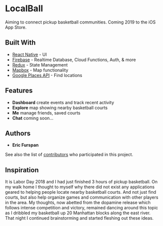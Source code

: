 # LocalBall

Aiming to connect pickup basketball communities. Coming 2019 to the iOS App Store.

## Built With

* [React Native](https://facebook.github.io/react-native/) - UI
* [Firebase](https://firebase.google.com/) - Realtime Database, Cloud Functions, Auth, & more
* [Redux](https://redux.js.org/) - State Management
* [Mapbox](https://github.com/mapbox/react-native-mapbox-gl) - Map functionality
* [Google Places API](https://developers.google.com/places/web-service/search) - Find locations

## Features
* **Dashboard** create events and track recent activity
* **Explore** map showing nearby basketball courts
* **Me** manage friends, saved courts
* **Chat** coming soon...

## Authors

* **Eric Furspan**

See also the list of [contributors](https://github.com/Quanda/Local-Ball/contributors) who participated in this project.


## Inspiration

It is Labor Day 2018 and I had just finished 3 hours of pickup basketball. On my walk home I thought to myself why there did not exist any applications geared to helping people locate nearby basketball courts. And not just find courts, but also help organize games and communication with other players in the area. My thoughts, now abetted from the dopamine release which follows intense competition and victory, remained dancing around this topic as I dribbled my basketball up 20 Manhattan blocks along the east river. That night I continued brainstorming and started fleshing out these ideas.